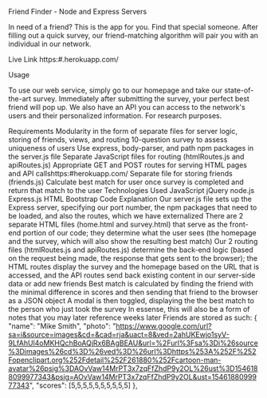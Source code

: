 Friend Finder - Node and Express Servers


In need of a friend? This is the app for you. Find that special someone. After filling out a quick survey, our friend-matching algorithm will pair you with an individual in our network.

Live Link
https:#.herokuapp.com/

Usage


To use our web service, simply go to our homepage and take our state-of-the-art survey. Immediately after submitting the survey, your perfect best friend will pop up. We also have an API you can access to the network's users and their personalized information. For research purposes.

Requirements
Modularity in the form of separate files for server logic, storing of friends, views, and routing
10-question survey to assess uniqueness of users
Use express, body-parser, and path npm packages in the server.js file
Separate JavaScript files for routing (htmlRoutes.js and apiRoutes.js)
Appropriate GET and POST routes for serving HTML pages and API callshttps:#herokuapp.com/
Separate file for storing friends (friends.js)
Calculate best match for user once survey is completed and return that match to the user
Technologies Used
JavaScript
jQuery
node.js
Express.js
HTML
Bootstrap
Code Explanation
Our server.js file sets up the Express server, specifying our port number, the npm packages that need to be loaded, and also the routes, which we have externalized
There are 2 separate HTML files (home.html and survey.html) that serve as the front-end portion of our code; they determine what the user sees (the homepage and the survey, which will also show the resulting best match)
Our 2 routing files (htmlRoutes.js and apiRoutes.js) determine the back-end logic (based on the request being made, the response that gets sent to the browser); the HTML routes display the survey and the homepage based on the URL that is accessed, and the API routes send back existing content in our server-side data or add new friends
Best match is calculated by finding the friend with the minimal difference in scores and then sending that friend to the browser as a JSON object
A modal is then toggled, displaying the the best match to the person who just took the survey
In essense, this will also be a form of notes that you may later reference weeks later
Friends are stored as such:
{
"name": "Mike Smith",
"photo": "https://www.google.com/url?sa=i&source=images&cd=&cad=rja&uact=8&ved=2ahUKEwjo1syV-9LfAhUl4oMKHQchBoAQjRx6BAgBEAU&url=%2Furl%3Fsa%3Di%26source%3Dimages%26cd%3D%26ved%3D%26url%3Dhttps%253A%252F%252Fopenclipart.org%252Fdetail%252F261880%252Fcartoon-man-avatar%26psig%3DAOvVaw14MrPT3x7zqFfZhdP9y2OL%26ust%3D1546188099977343&psig=AOvVaw14MrPT3x7zqFfZhdP9y2OL&ust=1546188099977343",
"scores": [5,5,5,5,5,5,5,5,5,5]
},